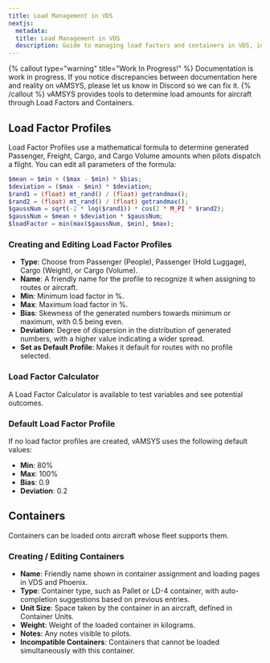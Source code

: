 ```yaml
---
title: Load Management in VDS
nextjs:
  metadata:
  title: Load Management in VDS
  description: Guide to managing load factors and containers in VDS, including creating and editing load factor profiles and container configurations.
---
```

{% callout type="warning" title="Work In Progress!" %}
Documentation is work in progress. If you notice discrepancies between documentation here and reality on vAMSYS, please let us know in Discord so we can fix it.
{% /callout %}
vAMSYS provides tools to determine load amounts for aircraft through Load Factors and Containers.

## Load Factor Profiles

Load Factor Profiles use a mathematical formula to determine generated Passenger, Freight, Cargo, and Cargo Volume amounts when pilots dispatch a flight. You can edit all parameters of the formula:

```php
$mean = $min + ($max - $min) * $bias;
$deviation = ($max - $min) * $deviation;
$rand1 = (float) mt_rand() / (float) getrandmax();
$rand2 = (float) mt_rand() / (float) getrandmax();
$gaussNum = sqrt(-2 * log($rand1)) * cos(2 * M_PI * $rand2);
$gaussNum = $mean + $deviation * $gaussNum;
$loadFactor = min(max($gaussNum, $min), $max);
```

### Creating and Editing Load Factor Profiles

- **Type**: Choose from Passenger (People), Passenger (Hold Luggage), Cargo (Weight), or Cargo (Volume).
- **Name**: A friendly name for the profile to recognize it when assigning to routes or aircraft.
- **Min**: Minimum load factor in %.
- **Max**: Maximum load factor in %.
- **Bias**: Skewness of the generated numbers towards minimum or maximum, with 0.5 being even.
- **Deviation**: Degree of dispersion in the distribution of generated numbers, with a higher value indicating a wider spread.
- **Set as Default Profile**: Makes it default for routes with no profile selected.

### Load Factor Calculator
A Load Factor Calculator is available to test variables and see potential outcomes.

### Default Load Factor Profile
If no load factor profiles are created, vAMSYS uses the following default values:
- **Min**: 80%
- **Max**: 100%
- **Bias**: 0.9
- **Deviation**: 0.2

## Containers

Containers can be loaded onto aircraft whose fleet supports them.

### Creating / Editing Containers

- **Name**: Friendly name shown in container assignment and loading pages in VDS and Phoenix.
- **Type**: Container type, such as Pallet or LD-4 container, with auto-completion suggestions based on previous entries.
- **Unit Size**: Space taken by the container in an aircraft, defined in Container Units.
- **Weight**: Weight of the loaded container in kilograms.
- **Notes**: Any notes visible to pilots.
- **Incompatible Containers**: Containers that cannot be loaded simultaneously with this container.